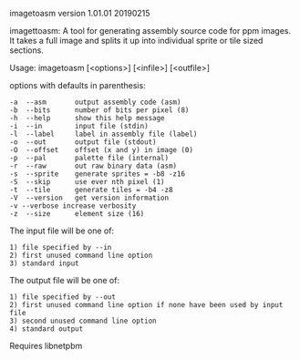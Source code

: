 imagetoasm version 1.01.01 20190215

imagettoasm: A tool for generating assembly source code for ppm images. It
takes a full image and splits it up into individual sprite or tile
sized sections.

Usage: imagetoasm [&lt;options&gt;]  [&lt;infile&gt;]  [&lt;outfile&gt;]

options with defaults in parenthesis:

	-a	--asm		output assembly code (asm)
	-b	--bits		number of bits per pixel (8)
	-h	--help		show this help message
	-i	--in		input file (stdin)
	-l	--label		label in assembly file (label)
	-o	--out		output file (stdout)
	-O	--offset	offset (x and y) in image (0)
	-p	--pal		palette file (internal)
	-r	--raw		out raw binary data (asm)
	-s	--sprite	generate sprites = -b8 -z16
	-S	--skip		use ever nth pixel (1)
	-t	--tile		generate tiles = -b4 -z8
	-V  --version   get version information
	-v --verbose increase verbosity
	-z	--size		element size (16)

The input file will be one of:

	1) file specified by --in
	2) first unused command line option
	3) standard input
	
The output file will be one of:

	1) file specified by --out
	2) first unused command line option if none have been used by input file
	3) second unused command line option
	4) standard output
	
Requires libnetpbm
